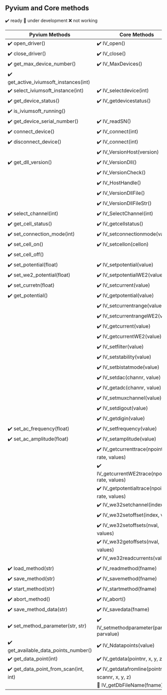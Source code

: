 ## Pyvium and Core methods
:heavy_check_mark: ready
:small_orange_diamond: under development
:x: not working

| Pyvium Methods                                        | Core Methods                              |
| ----------------------------------------------------- | ----------------------------------------- |
| :heavy_check_mark: open_driver()                      | :heavy_check_mark: IV_open()              |  
| :heavy_check_mark: close_driver()                     | :heavy_check_mark: IV_close()             |
| :heavy_check_mark: get_max_device_number()            | :heavy_check_mark: IV_MaxDevices()        |
| :heavy_check_mark: get_active_iviumsoft_instances(int)|                                           |
| :heavy_check_mark: select_iviumsoft_instance(int)     | :heavy_check_mark: IV_selectdevice(int)   |
| :heavy_check_mark: get_device_status()                | :heavy_check_mark: IV_getdevicestatus()   |
| :heavy_check_mark: is_iviumsoft_running()             |                                           |
| :heavy_check_mark: get_device_serial_number()         | :heavy_check_mark: IV_readSN()            |
| :heavy_check_mark: connect_device()                   | :heavy_check_mark: IV_connect(int)        |
| :heavy_check_mark: disconnect_device()                | :heavy_check_mark: IV_connect(int)        |
|                                                       | :heavy_check_mark: IV_VersionHost(version)|
| :heavy_check_mark: get_dll_version()                  | :heavy_check_mark: IV_VersionDll()        |
|                                                       | :heavy_check_mark: IV_VersionCheck()      |
|                                                       | :heavy_check_mark: IV_HostHandle()                |
|                                                       | :heavy_check_mark: IV_VersionDllFile()            |
|                                                       | :heavy_check_mark: IV_VersionDllFileStr()         |
| :heavy_check_mark: select_channel(int)                | :heavy_check_mark: IV_SelectChannel(int)          |
| :heavy_check_mark: get_cell_status()                  |  :heavy_check_mark: IV_getcellstatus()            |
| :heavy_check_mark: set_connection_mode(int)              |  :heavy_check_mark: IV_setconnectionmode(value)   |
| :heavy_check_mark: set_cell_on()                      |  :heavy_check_mark: IV_setcellon(cellon)          |
| :heavy_check_mark: set_cell_off()                     |        |
| :heavy_check_mark: set_potential(float)               |  :heavy_check_mark: IV_setpotential(value)|
| :heavy_check_mark: set_we2_potential(float)           |  :heavy_check_mark: IV_setpotentialWE2(value)|
| :heavy_check_mark: set_curretn(float)                 |  :heavy_check_mark: IV_setcurrent(value)|
| :heavy_check_mark: get_potential()                    |  :heavy_check_mark: IV_getpotential(value)|
|                                                       |  :heavy_check_mark: IV_setcurrentrange(value)|
|                                                       |  :heavy_check_mark: IV_setcurrentrangeWE2(value)|
|                                                       |  :heavy_check_mark: IV_getcurrent(value)|
|                                                       |  :heavy_check_mark: IV_getcurrentWE2(value)|
|                                                       |  :heavy_check_mark: IV_setfilter(value)|
|                                                       |  :heavy_check_mark: IV_setstability(value)|
|                                                       |  :heavy_check_mark: IV_setbistatmode(value)|
|                                                       |  :heavy_check_mark: IV_setdac(channr, value)|
|                                                       |  :heavy_check_mark: IV_getadc(channr, value)|
|                                                       |  :heavy_check_mark: IV_setmuxchannel(value)|
|                                                       |  :heavy_check_mark: IV_setdigout(value)|
|                                                       |  :heavy_check_mark: IV_getdigin(value)|
|  :heavy_check_mark: set_ac_frequency(float)                |  :heavy_check_mark: IV_setfrequency(value)|
|  :heavy_check_mark: set_ac_amplitude(float)                |  :heavy_check_mark: IV_setamplitude(value)|
|                                                       |  :heavy_check_mark: IV_getcurrenttrace(npoints, rate, values)|
|                                                       |  :heavy_check_mark: IV_getcurrentWE2trace(npoints, rate, values)|
|      |  :heavy_check_mark: IV_getpotentialtrace(npoints, rate, values)|
|      |  :heavy_check_mark: IV_we32setchannel(index)|
|      |  :heavy_check_mark: IV_we32setoffset(index, value)|
|      |  :heavy_check_mark: IV_we32setoffsets(nval, values)|
|      |  :heavy_check_mark: IV_we32getoffsets(nval, values)|
|      |  :heavy_check_mark: IV_we32readcurrents(values)|
| :heavy_check_mark: load_method(str) |  :heavy_check_mark: IV_readmethod(fname)|
| :heavy_check_mark: save_method(str) |  :heavy_check_mark: IV_savemethod(fname)|
| :heavy_check_mark: start_method(str) |  :heavy_check_mark: IV_startmethod(fname)|
| :heavy_check_mark: abort_method() |  :heavy_check_mark: IV_abort()|
| :heavy_check_mark: save_method_data(str) |  :heavy_check_mark: IV_savedata(fname)|
| :heavy_check_mark: set_method_parameter(str, str) |  :heavy_check_mark: IV_setmethodparameter(parname, parvalue)|
| :heavy_check_mark: get_available_data_points_number() |  :heavy_check_mark: IV_Ndatapoints(value)|
| :heavy_check_mark: get_data_point(int) |  :heavy_check_mark: IV_getdata(pointnr, x, y, z)|
| :heavy_check_mark: get_data_point_from_scan(int, int) |  :heavy_check_mark: IV_getdatafromline(pointnr, scannr, x, y, z)|
|  |  :small_orange_diamond: IV_getDbFileName(fname)|